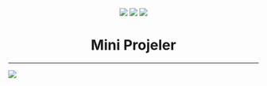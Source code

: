 <div align= "center">
<img  src="https://skillicons.dev/icons?i=html" />
<img  src="https://skillicons.dev/icons?i=css" /> 
<img  src="https://skillicons.dev/icons?i=js" /> 
<h1>Mini Projeler</h1>
</div>
<hr>

![](
https://github.com/Mehmetagkus/50Projects/blob/main/Animasyonlu%20A%C3%A7%C4%B1lan%20Kartlar/introductory.gif)

